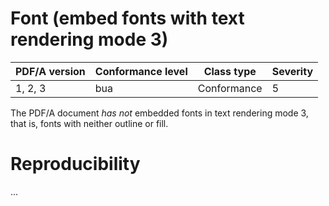 # Font (embed fonts with text rendering mode 3)

| PDF/A version | Conformance level | Class type  | Severity |
| ------------- | ----------------- | ----------  | -------- |
| 1, 2, 3       | bua               | Conformance | 5        |

The PDF/A document _has not_ embedded fonts in text rendering mode 3, that is, fonts with neither outline or fill.

# Reproducibility
...